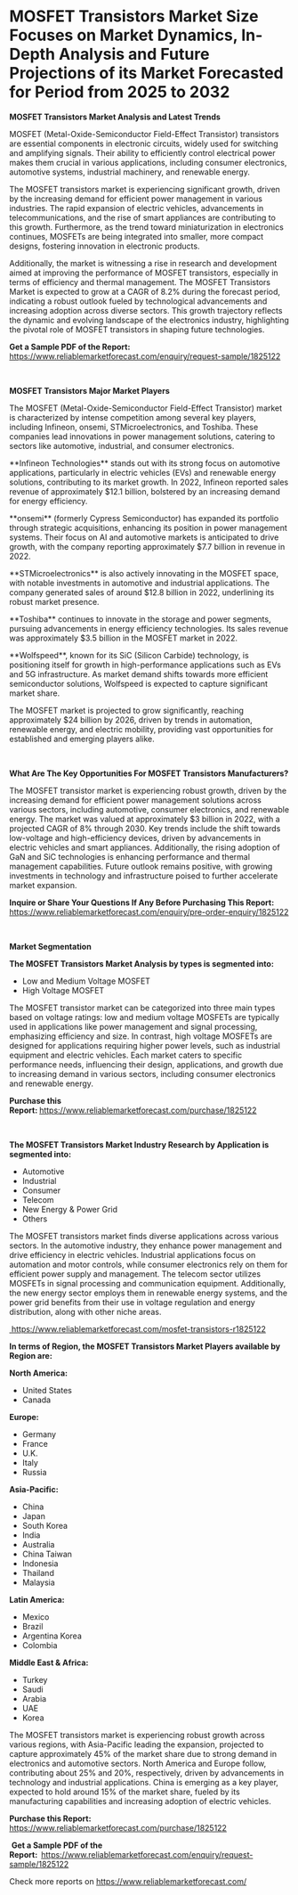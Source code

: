 <p><h1>MOSFET Transistors Market Size Focuses on Market Dynamics, In-Depth Analysis and Future Projections of its Market Forecasted for Period from 2025 to 2032</h1></p><p><strong>MOSFET Transistors Market Analysis and Latest Trends</strong></p>
<p><p>MOSFET (Metal-Oxide-Semiconductor Field-Effect Transistor) transistors are essential components in electronic circuits, widely used for switching and amplifying signals. Their ability to efficiently control electrical power makes them crucial in various applications, including consumer electronics, automotive systems, industrial machinery, and renewable energy.</p><p>The MOSFET transistors market is experiencing significant growth, driven by the increasing demand for efficient power management in various industries. The rapid expansion of electric vehicles, advancements in telecommunications, and the rise of smart appliances are contributing to this growth. Furthermore, as the trend toward miniaturization in electronics continues, MOSFETs are being integrated into smaller, more compact designs, fostering innovation in electronic products.</p><p>Additionally, the market is witnessing a rise in research and development aimed at improving the performance of MOSFET transistors, especially in terms of efficiency and thermal management. The MOSFET Transistors Market is expected to grow at a CAGR of 8.2% during the forecast period, indicating a robust outlook fueled by technological advancements and increasing adoption across diverse sectors. This growth trajectory reflects the dynamic and evolving landscape of the electronics industry, highlighting the pivotal role of MOSFET transistors in shaping future technologies.</p></p>
<p><strong>Get a Sample PDF of the Report:&nbsp;</strong> <a href="https://www.reliablemarketforecast.com/enquiry/request-sample/1825122?utm_campaign=2296&utm_medium=2&utm_source=Github&utm_content=ia&utm_term=10022025&utm_id=mosfet-transistors">https://www.reliablemarketforecast.com/enquiry/request-sample/1825122</a></p>
<p>&nbsp;</p>
<p><strong>MOSFET Transistors Major Market Players</strong></p>
<p><p>The MOSFET (Metal-Oxide-Semiconductor Field-Effect Transistor) market is characterized by intense competition among several key players, including Infineon, onsemi, STMicroelectronics, and Toshiba. These companies lead innovations in power management solutions, catering to sectors like automotive, industrial, and consumer electronics.</p><p>**Infineon Technologies** stands out with its strong focus on automotive applications, particularly in electric vehicles (EVs) and renewable energy solutions, contributing to its market growth. In 2022, Infineon reported sales revenue of approximately $12.1 billion, bolstered by an increasing demand for energy efficiency.</p><p>**onsemi** (formerly Cypress Semiconductor) has expanded its portfolio through strategic acquisitions, enhancing its position in power management systems. Their focus on AI and automotive markets is anticipated to drive growth, with the company reporting approximately $7.7 billion in revenue in 2022.</p><p>**STMicroelectronics** is also actively innovating in the MOSFET space, with notable investments in automotive and industrial applications. The company generated sales of around $12.8 billion in 2022, underlining its robust market presence.</p><p>**Toshiba** continues to innovate in the storage and power segments, pursuing advancements in energy efficiency technologies. Its sales revenue was approximately $3.5 billion in the MOSFET market in 2022.</p><p>**Wolfspeed**, known for its SiC (Silicon Carbide) technology, is positioning itself for growth in high-performance applications such as EVs and 5G infrastructure. As market demand shifts towards more efficient semiconductor solutions, Wolfspeed is expected to capture significant market share.</p><p>The MOSFET market is projected to grow significantly, reaching approximately $24 billion by 2026, driven by trends in automation, renewable energy, and electric mobility, providing vast opportunities for established and emerging players alike.</p></p>
<p>&nbsp;</p>
<p><strong>What Are The Key Opportunities For MOSFET Transistors Manufacturers?</strong></p>
<p><p>The MOSFET transistor market is experiencing robust growth, driven by the increasing demand for efficient power management solutions across various sectors, including automotive, consumer electronics, and renewable energy. The market was valued at approximately $3 billion in 2022, with a projected CAGR of 8% through 2030. Key trends include the shift towards low-voltage and high-efficiency devices, driven by advancements in electric vehicles and smart appliances. Additionally, the rising adoption of GaN and SiC technologies is enhancing performance and thermal management capabilities. Future outlook remains positive, with growing investments in technology and infrastructure poised to further accelerate market expansion.</p></p>
<p><strong>Inquire or Share Your Questions If Any Before Purchasing This Report:</strong> <a href="https://www.reliablemarketforecast.com/enquiry/pre-order-enquiry/1825122?utm_campaign=2296&utm_medium=2&utm_source=Github&utm_content=ia&utm_term=10022025&utm_id=mosfet-transistors">https://www.reliablemarketforecast.com/enquiry/pre-order-enquiry/1825122</a></p>
<p>&nbsp;</p>
<p><strong>Market Segmentation</strong></p>
<p><strong>The MOSFET Transistors Market Analysis by types is segmented into:</strong></p>
<p><ul><li>Low and Medium Voltage MOSFET</li><li>High Voltage MOSFET</li></ul></p>
<p><p>The MOSFET transistor market can be categorized into three main types based on voltage ratings: low and medium voltage MOSFETs are typically used in applications like power management and signal processing, emphasizing efficiency and size. In contrast, high voltage MOSFETs are designed for applications requiring higher power levels, such as industrial equipment and electric vehicles. Each market caters to specific performance needs, influencing their design, applications, and growth due to increasing demand in various sectors, including consumer electronics and renewable energy.</p></p>
<p><strong>Purchase this Report:&nbsp;</strong><a href="https://www.reliablemarketforecast.com/purchase/1825122?utm_campaign=2296&utm_medium=2&utm_source=Github&utm_content=ia&utm_term=10022025&utm_id=mosfet-transistors">https://www.reliablemarketforecast.com/purchase/1825122</a></p>
<p>&nbsp;</p>
<p><strong>The MOSFET Transistors Market Industry Research by Application is segmented into:</strong></p>
<p><ul><li>Automotive</li><li>Industrial</li><li>Consumer</li><li>Telecom</li><li>New Energy & Power Grid</li><li>Others</li></ul></p>
<p><p>The MOSFET transistors market finds diverse applications across various sectors. In the automotive industry, they enhance power management and drive efficiency in electric vehicles. Industrial applications focus on automation and motor controls, while consumer electronics rely on them for efficient power supply and management. The telecom sector utilizes MOSFETs in signal processing and communication equipment. Additionally, the new energy sector employs them in renewable energy systems, and the power grid benefits from their use in voltage regulation and energy distribution, along with other niche areas.</p></p>
<p><a href="https://www.reliablemarketforecast.com/mosfet-transistors-r1825122?utm_campaign=2296&utm_medium=2&utm_source=Github&utm_content=ia&utm_term=10022025&utm_id=mosfet-transistors">&nbsp;https://www.reliablemarketforecast.com/mosfet-transistors-r1825122</a></p>
<p><strong>In terms of Region, the MOSFET Transistors Market Players available by Region are:</strong></p>
<p>
    <p> <strong> North America: </strong>
        <ul>
            <li>United States</li>
            <li>Canada</li>
        </ul>
        </p> 
    <p> <strong> Europe: </strong>
        <ul>
            <li>Germany</li>
            <li>France</li>
            <li>U.K.</li>
            <li>Italy</li>
            <li>Russia</li>
        </ul>
        </p> 
    <p> <strong> Asia-Pacific: </strong>
        <ul>
            <li>China</li>
            <li>Japan</li>
            <li>South Korea</li>
            <li>India</li>
            <li>Australia</li>
            <li>China Taiwan</li>
            <li>Indonesia</li>
            <li>Thailand</li>
            <li>Malaysia</li>
        </ul>
        </p> 
    <p> <strong> Latin America: </strong>
        <ul>
            <li>Mexico</li>
            <li>Brazil</li>
            <li>Argentina Korea</li>
            <li>Colombia</li>
        </ul>
        </p> 
    <p> <strong> Middle East & Africa: </strong>
        <ul>
            <li>Turkey</li>
            <li>Saudi</li>
            <li>Arabia</li>
            <li>UAE</li>
            <li>Korea</li>
        </ul>
    </p>
    </p>
<p><p>The MOSFET transistors market is experiencing robust growth across various regions, with Asia-Pacific leading the expansion, projected to capture approximately 45% of the market share due to strong demand in electronics and automotive sectors. North America and Europe follow, contributing about 25% and 20%, respectively, driven by advancements in technology and industrial applications. China is emerging as a key player, expected to hold around 15% of the market share, fueled by its manufacturing capabilities and increasing adoption of electric vehicles.</p></p>
<p><strong>Purchase this Report: </strong><a href="https://www.reliablemarketforecast.com/purchase/1825122?utm_campaign=2296&utm_medium=2&utm_source=Github&utm_content=ia&utm_term=10022025&utm_id=mosfet-transistors">https://www.reliablemarketforecast.com/purchase/1825122</a></p>
<p>&nbsp;<strong>Get a Sample PDF of the Report:&nbsp;&nbsp;</strong><a href="https://www.reliablemarketforecast.com/enquiry/request-sample/1825122?utm_campaign=2296&utm_medium=2&utm_source=Github&utm_content=ia&utm_term=10022025&utm_id=mosfet-transistors">https://www.reliablemarketforecast.com/enquiry/request-sample/1825122</a></p>
<p><strong></strong></p>
<p>Check more reports on <a href="https://www.reliablemarketforecast.com/?utm_campaign=2296&utm_medium=2&utm_source=Github&utm_content=ia&utm_term=10022025&utm_id=mosfet-transistors">https://www.reliablemarketforecast.com/</a></p>